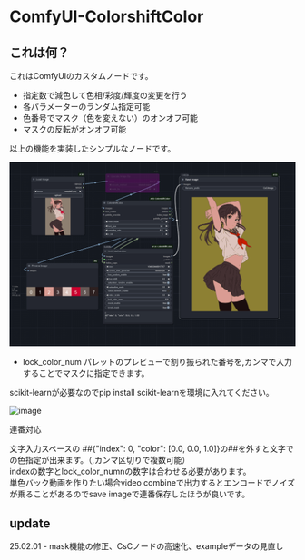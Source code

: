 # ComfyUI-ColorshiftColor

## これは何？
これはComfyUIのカスタムノードです。
- 指定数で減色して色相/彩度/輝度の変更を行う
- 各パラメーターのランダム指定可能
- 色番号でマスク（色を変えない）のオンオフ可能
- マスクの反転がオンオフ可能

以上の機能を実装したシンプルなノードです。  

![image](https://github.com/852wa/ComfyUI-ColorshiftColor/blob/master/example/workflow%20(2).png)


- lock_color_num
  パレットのプレビューで割り振られた番号を,カンマで入力することでマスクに指定できます。


scikit-learnが必要なのでpip install scikit-learnを環境に入れてください。


![image](https://github.com/852wa/ComfyUI-ColorshiftColor/blob/master/example/samplecsc.gif)

連番対応

文字入力スペースの
##{"index": 0, "color": [0.0, 0.0, 1.0]}の##を外すと文字での色指定が出来ます。（,カンマ区切りで複数可能）  
indexの数字とlock_color_numnの数字は合わせる必要があります。  
単色バック動画を作りたい場合video combineで出力するとエンコードでノイズが乗ることがあるのでsave imageで連番保存したほうが良いです。

## update
25.02.01 - mask機能の修正、CsCノードの高速化、exampleデータの見直し
